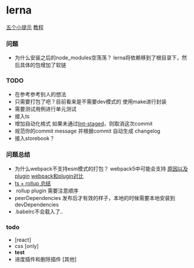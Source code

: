 # lerna 

[五个小提示](https://medium.com/shopback-engineering/5-tips-about-lerna-4186840093f2)
[教程](https://medium.com/hy-vee-engineering/creating-a-monorepo-with-lerna-yarn-workspaces-cf163908965d)


###  问题
- 为什么安装之后的node_modules空荡荡？ lerna将依赖移到了根目录下，然后具体的包增加了软链

### TODO
- 在参考参考别人的想法
- 只需要打包了吧？目前看来是不需要dev模式的 使用make进行封装
- 需要测试用例进行单元测试
- 接入ts
- 增加自动化格式 如果未通过[lint-staged](https://github.com/okonet/lint-staged)，则取消这次commit
- 规范你的commit message 并根据commit 自动生成 changelog
- 接入storebook？



### 问题总结
- 为什么webpack不支持esm模式的打包？
    webpack5中可能会支持
    [原因以及plugin](https://paultavares.wordpress.com/2018/07/02/webpack-how-to-generate-an-es-module-bundle/)
    [webpack和plugin对比](https://medium.com/webpack/webpack-and-rollup-the-same-but-different-a41ad427058c)
- [ts + rollup 总结](https://hackernoon.com/building-and-publishing-a-module-with-typescript-and-rollup-js-faa778c85396)
-  rollup plugin 需要注意顺序
- peerDependencies 发布后才有效的样子，本地的时候需要本地安装到devDependencies
- .babelrc不会载入了..


### todo
- [react]
- css [only]
- __test__
- 进度插件和删除插件 [其他]
